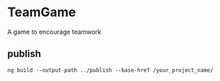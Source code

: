# TeamGame
A game to encourage teamwork

## publish
`ng build --output-path ../publish --base-href /your_project_name/`
